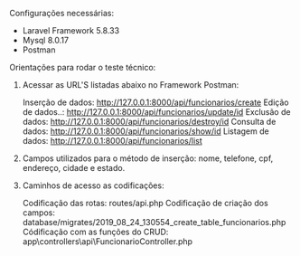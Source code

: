 Configurações necessárias:

- Laravel Framework 5.8.33
- Mysql 8.0.17 
- Postman 

Orientações para rodar o teste técnico: 

1) Acessar as URL'S listadas abaixo no Framework Postman: 

    Inserção de dados: http://127.0.0.1:8000/api/funcionarios/create
    Edição de dados..: http://127.0.0.1:8000/api/funcionarios/update/id
    Exclusão de dados: http://127.0.0.1:8000/api/funcionarios/destroy/id
    Consulta de dados: http://127.0.0.1:8000/api/funcionarios/show/id
    Listagem de dados: http://127.0.0.1:8000/api/funcionarios/list 
    
2) Campos utilizados para o método de inserção: nome, telefone, cpf, endereço, cidade e estado.

3) Caminhos de acesso as codificações: 

   Codificação das rotas: routes/api.php
   Codificação de criação dos campos: database/migrates/2019_08_24_130554_create_table_funcionarios.php
   Códificação com as funções do CRUD: app\controllers\api\FuncionarioController.php
  








